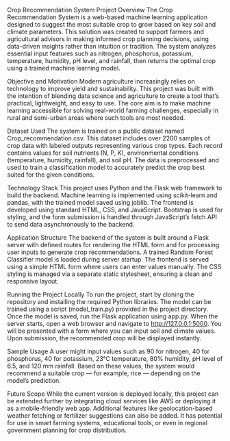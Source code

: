 Crop Recommendation System
Project Overview
The Crop Recommendation System is a web-based machine learning application designed to suggest the most suitable crop to grow based on key soil and climate parameters. This solution was created to support farmers and agricultural advisors in making informed crop planning decisions, using data-driven insights rather than intuition or tradition. The system analyzes essential input features such as nitrogen, phosphorus, potassium, temperature, humidity, pH level, and rainfall, then returns the optimal crop using a trained machine learning model.

Objective and Motivation
Modern agriculture increasingly relies on technology to improve yield and sustainability. This project was built with the intention of blending data science and agriculture to create a tool that’s practical, lightweight, and easy to use. The core aim is to make machine learning accessible for solving real-world farming challenges, especially in rural and semi-urban areas where such tools are most needed.

Dataset Used
The system is trained on a public dataset named Crop_recommendation.csv. This dataset includes over 2200 samples of crop data with labeled outputs representing various crop types. Each record contains values for soil nutrients (N, P, K), environmental conditions (temperature, humidity, rainfall), and soil pH. The data is preprocessed and used to train a classification model to accurately predict the crop best suited for the given conditions.

Technology Stack
This project uses Python and the Flask web framework to build the backend. Machine learning is implemented using scikit-learn and pandas, with the trained model saved using joblib. The frontend is developed using standard HTML, CSS, and JavaScript. Bootstrap is used for styling, and the form submission is handled through JavaScript’s fetch API to send data asynchronously to the backend.

Application Structure
The backend of the system is built around a Flask server with defined routes for rendering the HTML form and for processing user inputs to generate crop recommendations. A trained Random Forest Classifier model is loaded during server startup. The frontend is served using a simple HTML form where users can enter values manually. The CSS styling is managed via a separate static stylesheet, ensuring a clean and responsive layout.

Running the Project Locally
To run the project, start by cloning the repository and installing the required Python libraries. The model can be trained using a script (model_train.py) provided in the project directory. Once the model is saved, run the Flask application using app.py. When the server starts, open a web browser and navigate to http://127.0.0.1:5000. You will be presented with a form where you can input soil and climate values. Upon submission, the recommended crop will be displayed instantly.

Sample Usage
A user might input values such as 90 for nitrogen, 40 for phosphorus, 40 for potassium, 23°C temperature, 80% humidity, pH level of 6.5, and 120 mm rainfall. Based on these values, the system would recommend a suitable crop — for example, rice — depending on the model’s prediction.

Future Scope
While the current version is deployed locally, this project can be extended further by integrating cloud services like AWS or deploying it as a mobile-friendly web app. Additional features like geolocation-based weather fetching or fertilizer suggestions can also be added. It has potential for use in smart farming systems, educational tools, or even in regional government planning for crop distribution.
